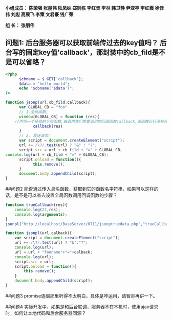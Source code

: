 

**小组成员： 陈荣强 张朋伟 陆凤妹  郑则栋 李红贵 李林 韩卫静 尹亚亭 李红霞  徐佳伟  刘彪  高展飞 李策  文君豪 钱广荣**

**组       长： 张朋伟**


## 问题1: 后台服务器可以获取前端传过去的key值吗？ 后台写的固定key值'callback'，那封装中的cb_fild是不是可以省略？
```php
<?php
      $cbname = $_GET['callback'];
      $data = "hello world";
      echo "$cbname('$data')";
?>
```
```javascript
function jsonp(url,cb_fild,callback){
      var GLOBAL_CB = "foo"
      // 1.全局函数;
      window[GLOBAL_CB] = function (res){
	//声明一个任意的全局函数,去调用我们需要调用的回调函数callback,该函数运行没有任何结果，只是用来传值
            callback(res)
      }
      // 2. 发送请求; 
      var script = document.createElement("script");
      url += /\?/.test(url) ? "&" : "?";
      script.src = url + cb_fild + "=" + GLOBAL_CB;
console.log(url + cb_fild + "=" + GLOBAL_CB);
      script.onload = function(){
            this.remove();
      }
      document.body.appendChild(script);
}
```


##问题2 能否通过传入具名函数，获取到它的函数名字符串，如果可以这样的话，是不是可以省去设置全局函数调用回调函数的步骤？
```javascript
function trueCallback(res){
    console.log(22,res);
    console.log(arguments);
}
jsonpl("http://localhost/BaseServer/0711/jsonptruedata.php","trueCallback");

function jsonpl(url,calback){
    var script = document.createElement("script");
    url += /\?/.test(url) ? "&":"?";
    console.log(url);
    url = url + "fooname"+"="+calback;
    console.log(url);
    script.src = url;
    script.onload = function(){
        this.remove();
    }
    document.body.appendChild(script);
}
```

##问题3 promise连缀那里听得不太明白，具体是咋运用，请智哥再讲一下。


##问题4  实际开发中，如果是和后台联调，服务器不在本机时，使用ajax请求时，如何让本地代码和后台服务器同源？